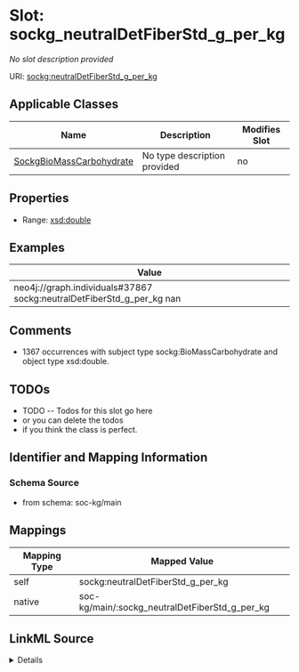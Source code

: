 

# Slot: sockg_neutralDetFiberStd_g_per_kg


_No slot description provided_





URI: [sockg:neutralDetFiberStd_g_per_kg](http://www.semanticweb.org/sockg/ontologies/2024/0/soil-carbon-ontology/neutralDetFiberStd_g_per_kg)



<!-- no inheritance hierarchy -->





## Applicable Classes

| Name | Description | Modifies Slot |
| --- | --- | --- |
| [SockgBioMassCarbohydrate](../classes/SockgBioMassCarbohydrate.md) | No type description provided |  no  |







## Properties

* Range: [xsd:double](http://www.w3.org/2001/XMLSchema#double)






## Examples

| Value |
| --- |
| neo4j://graph.individuals#37867 sockg:neutralDetFiberStd_g_per_kg nan |

## Comments

* 1367 occurrences with subject type sockg:BioMassCarbohydrate and object type xsd:double.

## TODOs

* TODO -- Todos for this slot go here
* or you can delete the todos
* if you think the class is perfect.

## Identifier and Mapping Information







### Schema Source


* from schema: soc-kg/main




## Mappings

| Mapping Type | Mapped Value |
| ---  | ---  |
| self | sockg:neutralDetFiberStd_g_per_kg |
| native | soc-kg/main/:sockg_neutralDetFiberStd_g_per_kg |




## LinkML Source

<details>
```yaml
name: sockg_neutralDetFiberStd_g_per_kg
description: No slot description provided
todos:
- TODO -- Todos for this slot go here
- or you can delete the todos
- if you think the class is perfect.
comments:
- 1367 occurrences with subject type sockg:BioMassCarbohydrate and object type xsd:double.
examples:
- value: neo4j://graph.individuals#37867 sockg:neutralDetFiberStd_g_per_kg nan
from_schema: soc-kg/main
rank: 1000
slot_uri: sockg:neutralDetFiberStd_g_per_kg
alias: sockg_neutralDetFiberStd_g_per_kg
domain_of:
- sockg_BioMassCarbohydrate
range: double

```
</details>